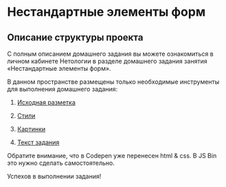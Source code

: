 # Нестандартные элементы форм

## Описание структуры проекта

С полным описанием домашнего задания вы можете ознакомиться в личном кабинете Нетологии в разделе домашнего задания занятия «Нестандартные элементы форм».

В данном пространстве размещены только необходимые инструменты для выполнения домашнего задания:

1. [Исходная разметка](./html/index.html)

2. [Cтили](./css)

3. [Картинки](./img)

4. [Текст задания]()

Обратите внимание, что в Codepen уже перенесен html & css. В JS Bin это нужно сделать самостоятельно.

Успехов в выполнении задания!
